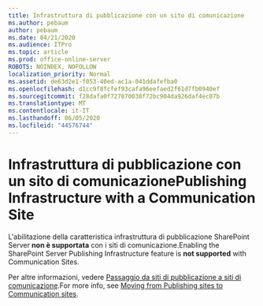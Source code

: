 ```yaml
---
title: Infrastruttura di pubblicazione con un sito di comunicazione
ms.author: pebaum
author: pebaum
ms.date: 04/21/2020
ms.audience: ITPro
ms.topic: article
ms.prod: office-online-server
ROBOTS: NOINDEX, NOFOLLOW
localization_priority: Normal
ms.assetid: de63d2e1-f053-40ed-ac1a-041ddafefba0
ms.openlocfilehash: d1cc9f8fcfef93cafa96eefaed2f61d7fb0940ef
ms.sourcegitcommit: f28dafa0f727870038f72bc904da926daf4ec07b
ms.translationtype: MT
ms.contentlocale: it-IT
ms.lasthandoff: 06/05/2020
ms.locfileid: "44576744"
---
```

# <a name="publishing-infrastructure-with-a-communication-site"></a><span data-ttu-id="76907-102">Infrastruttura di pubblicazione con un sito di comunicazione</span><span class="sxs-lookup"><span data-stu-id="76907-102">Publishing Infrastructure with a Communication Site</span></span>


<span data-ttu-id="76907-103">L'abilitazione della caratteristica infrastruttura di pubblicazione SharePoint Server **non è supportata** con i siti di comunicazione.</span><span class="sxs-lookup"><span data-stu-id="76907-103">Enabling the SharePoint Server Publishing Infrastructure feature is **not supported** with Communication Sites.</span></span> 
  
<span data-ttu-id="76907-104">Per altre informazioni, vedere [Passaggio da siti di pubblicazione a siti di comunicazione](https://docs.microsoft.com/sharepoint/publishing-sites-classic-to-modern-experience).</span><span class="sxs-lookup"><span data-stu-id="76907-104">For more info, see [Moving from Publishing sites to Communication sites](https://docs.microsoft.com/sharepoint/publishing-sites-classic-to-modern-experience).</span></span> 
  

